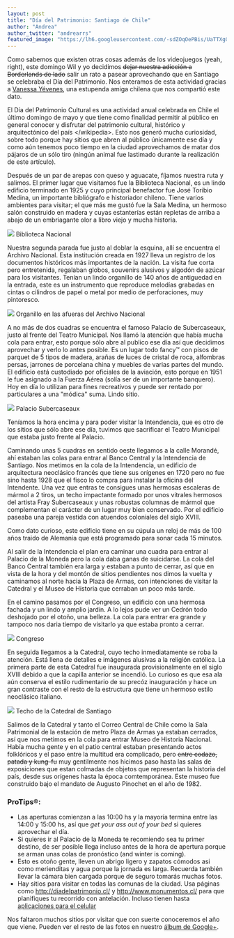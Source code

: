 ```yaml
---
layout: post
title: "Día del Patrimonio: Santiago de Chile"
author: "Andrea"
author_twitter: "andrearrs"
featured_image: "https://lh6.googleusercontent.com/-sdZOqOePBis/UaTTXgQ-HJI/AAAAAAAAALE/wqipPn80PRg/w816-h612-no/20130526_140214.jpg"
---
```


Como sabemos que existen otras cosas además de los videojuegos (yeah, right), este domingo Wil y yo decidimos
<strike>dejar nuestra adicción a Borderlands de lado</strike> salir un rato a pasear aprovechando que en Santiago se
celebraba el Día del Patrimonio. Nos enteramos de esta actividad gracias a <a href="http://twitter.com/vyevenes">Vanessa Yévenes</a>,
una estupenda amiga chilena que nos compartió este dato.
<!-- summary -->

El Día del Patrimonio Cultural es una actividad anual celebrada en Chile el último domingo de mayo y que tiene como finalidad
permitir al público en general conocer y disfrutar del patrimonio cultural, histórico y arquitectónico del país &lt;/wikipedia&gt;.
Esto nos generó mucha curiosidad, sobre todo porque hay sitios que abren al público únicamente ese día y como aún tenemos poco
tiempo en la ciudad aprovechamos de matar dos pájaros de un sólo tiro (ningún animal fue lastimado durante la realización de
este artículo).

Después de un par de arepas con queso y aguacate, fíjamos nuestra ruta y salimos. El primer lugar que visitamos fue la Biblioteca
Nacional, es un lindo edificio terminado en 1925 y cuyo principal benefactor fue José Toribio Medina, un importante bibliógrafo e historiador chileno. Tiene varios
ambientes para visitar; el que más me gustó fue la Sala Medina, un hermoso salón construido en madera y cuyas estanterías
están repletas de arriba a abajo de un embriagante olor a libro viejo y mucha historia.

<img id="biblioteca" src="https://lh6.googleusercontent.com/-L_hMeTf0XSI/UaTR2V4d15I/AAAAAAAAACQ/3aacy441t8E/w816-h612-no/20130526_114639.jpg" class="with-label">
<label for="biblioteca" class="image-description">Biblioteca Nacional</label>

Nuestra segunda parada fue justo al doblar la esquina, allí se encuentra el Archivo Nacional. Esta institución creada en
1927 lleva un registro de los documentos históricos más importantes de la nación. La visita fue corta pero
entretenida, regalaban globos, souvenirs alusivos y algodón de azúcar para los visitantes. Tenían un lindo organillo de 140 años de antiguedad
en la entrada, este es un instrumento que reproduce melodías grabadas en cintas o cilindros de papel o metal por medio de perforaciones, muy pintoresco.

<img id="organillo" src="https://lh5.googleusercontent.com/-Zu53-oNiCDU/UaTSiGLdcCI/AAAAAAAAADU/JOMul9dl45w/w816-h612-no/20130526_121855.jpg" class="with-label">
<label for="organillo" class="image-description">Organillo en las afueras del Archivo Nacional</label>


A no más de dos cuadras se encuentra el famoso Palacio de Subercaseaux, justo al frente del Teatro Municipal. Nos llamó
la atención que había mucha cola para entrar, esto porque sólo abre al publico ese día así que decidimos
aprovechar y verlo lo antes posible. Es un lugar todo fancy&trade; con pisos de parquet de 5 tipos de madera, arañas de luces
de cristal de roca, alfombras persas, jarrones de porcelana china y muebles de varias partes del mundo. El edificio está
custodiado por oficiales de la aviación, esto porque en 1951 le fue asignado a la Fuerza Aérea (solía
ser de un importante banquero). Hoy en día lo utilizan para fines recreativos y puede ser rentado por particulares a
una "módica" suma. Lindo sitio.

<img id="subercaseaux" src="https://lh3.googleusercontent.com/-hQ8eeTN1kes/UaTSskudAZI/AAAAAAAAADw/bCu86JLMEt8/w816-h612-no/20130526_122842.jpg" class="with-label">
<label for="subercaseaux" class="image-description">Palacio Subercaseaux</label>

Teníamos la hora encima y para poder visitar la Intendencia, que es otro de los sitios que sólo abre ese día, tuvimos que
sacrificar el Teatro Municipal que estaba justo frente al Palacio.

Caminando unas 5 cuadras en sentido oeste llegamos a la calle Morandé, ahí estaban las colas para entrar al Banco Central
y la Intendencia de Santiago. Nos metimos en la cola de la Intendencia, un edificio de arquitectura neoclásico francés
que tiene sus orígenes en 1720 pero no fue sino hasta 1928 que el fisco lo compra para instalar la oficina del Intendente.
Una vez que entras te consigues unas hermosas escaleras de mármol a 2 tiros, un techo impactante formado por unos vitrales
hermosos del artista Fray Subercaseaux y unas robustas columnas de mármol que complementan el carácter de un lugar muy bien
conservado. Por el edificio paseaba una pareja vestida con atuendos coloniales del siglo XVIII.

Como dato curioso, este edificio tiene en su cúpula un reloj de más de 100 años traido de Alemania que está programado
para sonar cada 15 minutos.

Al salir de la Intendencia el plan era caminar una cuadra para entrar al Palacio de la Moneda pero la cola daba ganas de
suicidarse. La cola del Banco Central también era larga y estaban a punto de cerrar, así que en vista de la hora y del
montón de sitios pendientes nos dimos la vuelta y caminamos al norte hacia la Plaza de Armas, con intenciones de visitar
la Catedral y el Museo de Historia que cerraban un poco más tarde.

En el camino pasamos por el Congreso, un edificio con una hermosa fachada y un lindo y amplio jardín. A lo lejos pude ver un
Cedrón todo deshojado por el otoño, una belleza. La cola para entrar era grande y tampoco nos daria tiempo de visitarlo
ya que estaba pronto a cerrar.

<img id="congreso" src="https://lh5.googleusercontent.com/-aQ_EQMxiekI/UaTWZwowoHI/AAAAAAAAAHE/BStgGlTd__g/w788-h591-no/20130526_144015.jpg" class="with-label">
<label for="congreso" class="image-description">Congreso</label>

En seguida llegamos a la Catedral, cuyo techo inmediatamente se roba la atención. Está llena de detalles e imágenes
alusivas a la religión católica. La primera parte de esta Catedral fue inaugurada provisionalmente
en el siglo XVIII debido a que la capilla anterior se incendió. Lo curioso es que esa ala aún conserva el estilo rudimentario
de su precóz inauguración y hace un gran contraste con el resto de la estructura que tiene un hermoso estilo neoclásico
italiano.

<img id="catedral" src="https://lh3.googleusercontent.com/-plrLrWWWsYU/UaTWxO2EiOI/AAAAAAAAAI8/jBoKg9TfY34/w459-h612-no/20130526_150044.jpg" class="with-label">
<label for="catedral" class="image-description">Techo de la Catedral de Santiago</label>

Salimos de la Catedral y tanto el Correo Central de Chile como la Sala Patrimonial de la estación de metro Plaza de Armas
ya estaban cerrados, así que nos metimos en la cola para entrar Museo de Historia Nacional. Había mucha gente y en el patio
central estaban presentando actos folklóricos y el paso entre la multitud era complicado, pero <strike>entre codazo,
patada y kung-fu</strike> muy gentilmente nos hicimos paso hasta las salas de exposiciones que estan colmadas de objetos que representan
la historia del país, desde sus orígenes hasta la época comtemporánea. Este museo fue construido bajo el mandato de Augusto
Pinochet en el año de 1982.


<h3>ProTips&reg;:</h3>

* Las aperturas comienzan a las 10:00 hs y la mayoría termina entre las 14:00 y 15:00 hs, así que <i>get your ass out of your bed</i>
si quieres aprovechar el día.
* Si quieres ir al Palacio de la Moneda te recomiendo sea tu primer destino, de ser posible llega incluso antes de la
hora de apertura porque se arman unas colas de pronóstico (and winter is coming).
* Esto es otoño gente, lleven un abrigo ligero y zapatos cómodos asi como merienditas y agua porque la jornada es larga.
Recuerda también llevar la cámara bien cargada porque de seguro tomarás muchas fotos.
* Hay sitios para visitar en todas las comunas de la ciudad. Usa páginas como <a href="http://diadelpatrimonio.cl/">http://diadelpatrimonio.cl/</a>
y <a href="http://www.monumentos.cl">http://www.monumentos.cl/</a> para que planifiques tu recorrido con antelación. Incluso
tienen hasta <a href="http://diadelpatrimonio.cl/aplicacion">aplicaciones para el celular</a>

Nos faltaron muchos sitios por visitar que con suerte conoceremos el año que viene. Pueden
ver el resto de las fotos en nuestro <a target="_blank" href="https://plus.google.com/u/0/b/109580611265902807643/photos/109580611265902807643/albums/5883057742898824897">álbum de Google+</a>.
